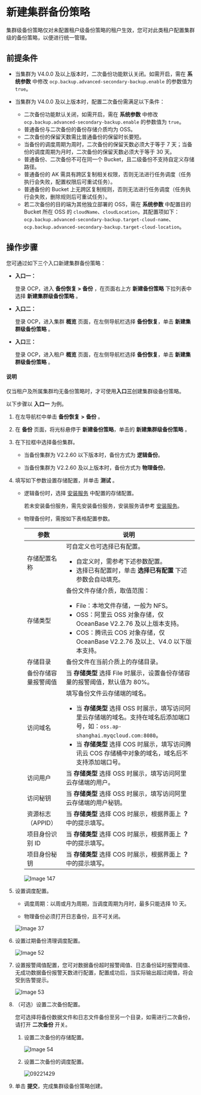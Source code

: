 # 新建集群备份策略

集群级备份策略仅对未配置租户级备份策略的租户生效，您可对此类租户配置集群级的备份策略，以便进行统一管理。

## 前提条件

* 当集群为 V4.0.0 及以上版本时，二次备份功能默认关闭。如需开启，需在 **系统参数** 中修改 `ocp.backup.advanced-secondary-backup.enable` 的参数值为 `true`。

* 当集群为 V4.0.0 及以上版本时，配置二次备份需满足以下条件：

  * 二次备份功能默认关闭，如需开启，需在 **系统参数** 中修改 `ocp.backup.advanced-secondary-backup.enable` 的参数值为 `true`。
  * 普通备份与二次备份的备份存储介质均为 OSS。
  * 二次备份的保留天数需比普通备份的保留时长要短。
  * 当备份的调度周期为周时，二次备份的保留天数必须大于等于 7 天；当备份的调度周期为月时，二次备份的保留天数必须大于等于 30 天。
  * 普通备份、二次备份不可在同一个 Bucket，且二级备份不支持自定义存储路径。
  * 普通备份的 AK 需具有跨区复制相关权限，否则无法进行任务调度（任务执行会失败，配置权限后可重试任务）。
  * 普通备份的 Bucket 上无跨区复制规则，否则无法进行任务调度（任务执行会失败，删除规则后可重试任务）。
  * 若二次备份的目的端为其他独立部署的 OSS，需在 **系统参数** 中配置目的 Bucket 所在 OSS 的 `cloudName`、`cloudLocation`，其配置项如下：`ocp.backup.advanced-secondary-backup.target-cloud-name`、`ocp.backup.advanced-secondary-backup.target-cloud-location`。

## 操作步骤

您可通过如下三个入口新建集群备份策略：

* **入口一：**

    登录 OCP，进入 **备份恢复 > 备份** ，在页面右上方 **新建备份策略** 下拉列表中选择 **新建集群级备份策略** 。

* **入口二：**

    登录 OCP，进入集群 **概览** 页面，在左侧导航栏选择 **备份恢复**，单击 **新建集群级备份策略** 。

* **入口三：**

    登录 OCP，进入租户 **概览** 页面，在左侧导航栏选择 **备份恢复**，单击 **新建集群级备份策略** 。

<main id="notice" type='explain'>
<h4>说明</h4>
<p>仅当租户及所属集群均无备份策略时，才可使用<b>入口三</b>创建集群级备份策略。</p>
</main>

以下步骤以 **入口一** 为例。

1. 在左导航栏中单击 **备份恢复** **\>** **备份** 。

2. 在 **备份** 页面，将光标悬停于 **新建备份策略**，单击的 **新建集群级备份策略** 。

3. 在下拉框中选择备份集群。

   * 当备份集群为 V2.2.60 以下版本时，备份方式为 **逻辑备份**。

   * 当备份集群为 V2.2.60 及以上版本时，备份方式为 **物理备份**。

4. 填写如下参数设置存储配置，并单击 **测试** 。

   * 逻辑备份时，选择 [安装服务](../../1000.manage-backup-and-recovery-service/200.installation-services.md) 中配置的存储配置。

     若未安装备份服务，需先安装备份服务，安装服务请参考 [安装服务](../../1000.manage-backup-and-recovery-service/200.installation-services.md)。

   * 物理备份时，需按如下表格配置参数。

     |参数  |  说明  |
     |-----|---|
     | 存储配置名称      | 可自定义也可选择已有配置。 <ul><li>自定义时，需参考下述参数配置。</li><li> 选择已有配置时，单击 **选择已有配置** 下述参数会自动填充。</li></ul>    |
     | 存储类型        | 备份文件存储介质，取值范围： <ul><li>File：本地文件存储，一般为 NFS。</li><li> OSS：阿里云 OSS 对象存储，仅 OceanBase V2.2.76 及以上版本支持。   </li><li> COS：腾讯云 COS 对象存储，仅 OceanBase V2.2.76 及以上、V4.0 以下版本支持。 </li></ul>   |
     | 存储目录        | 备份文件在当前介质上的存储目录。   |
     | 备份存储容量报警阈值  | 当 **存储类型** 选择 File 时展示，设置备份存储容量的报警阈值，默认值为 80%。 |
     | 访问域名        | 填写备份文件云存储端的域名。<ul><li>当 **存储类型** 选择 OSS 时展示，填写访问阿里云存储端的域名。支持在域名后添加端口号，如：`oss.ap-shanghai.myqcloud.com:8080`。</li><li> 当 **存储类型** 选择 COS 时展示，填写访问腾讯云 COS 存储桶中对象的域名，域名后不支持添加端口号。</li></ul>    |
     | 访问用户        | 当 **存储类型** 选择 OSS 时展示，填写访问阿里云存储端的用户。 |
     | 访问秘钥        | 当 **存储类型** 选择 OSS 时展示，填写访问阿里云存储端的用户秘钥。    |
     | 资源标志（APPID） | 当 **存储类型** 选择 COS 时展示，根据界面上 **？** 中的提示填写。  |
     | 项目身份识别 ID   | 当 **存储类型** 选择 COS 时展示，根据界面上 **？** 中的提示填写。   |
     | 项目身份秘钥      | 当 **存储类型** 选择 COS 时展示，根据界面上 **？** 中的提示填写。  |

     ![Image 147](https://help-static-aliyun-doc.aliyuncs.com/assets/img/zh-CN/1307669461/p428166.png)

5. 设置调度配置。

   * 调度周期：以周或月为周期，当调度周期为月时，最多只能选择 10 天。

   * 物理备份必须打开日志备份，且不可关闭。

   ![Image 37](https://obbusiness-private.oss-cn-shanghai.aliyuncs.com/doc/img/ocp/401/%E9%9B%86%E7%BE%A4%E8%B0%83%E5%BA%A6%E9%85%8D%E7%BD%AE1.png)

6. 设置过期备份清理调度配置。

   ![Image 52](https://help-static-aliyun-doc.aliyuncs.com/assets/img/zh-CN/1307669461/p428171.png)

7. 设置报警阈值配置，您可对数据备份超时报警阈值、日志备份延时报警阈值、无成功数据备份报警天数进行配置，配置成功后，当实际输出超过阈值，将会受到告警提示。

   ![Image 53](https://obbusiness-private.oss-cn-shanghai.aliyuncs.com/doc/img/ocp/410/%E6%8A%A5%E8%AD%A6%E9%98%88%E5%80%BC%E9%85%8D%E7%BD%AE.png)

8. （可选）设置二次备份配置。

   您可选择将备份数据文件和日志文件备份至另一个目录，如需进行二次备份，请打开 **二次备份** 开关。

   1. 设置二次备份的存储配置。

      ![Image 54](https://help-static-aliyun-doc.aliyuncs.com/assets/img/zh-CN/1307669461/p428178.png)

   2. 设置二次备份的调度配置。

      ![09221429](https://help-static-aliyun-doc.aliyuncs.com/assets/img/zh-CN/2859542361/p328243.png)

9. 单击 **提交**，完成集群级备份策略创建。
